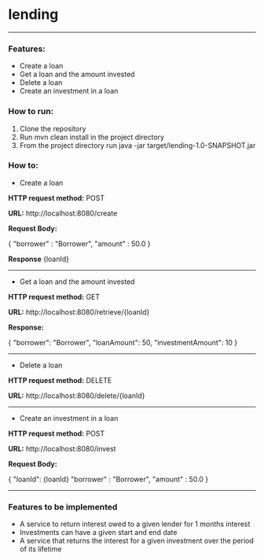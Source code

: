 # lending
---
### Features:

* Create a loan
* Get a loan and the amount invested
* Delete a loan
* Create an investment in a loan

### How to run:

1. Clone the repository
2. Run mvn clean install in the project directory
3. From the project directory run java -jar target/lending-1.0-SNAPSHOT.jar

### How to:

* Create a loan

**HTTP request method:** POST

**URL:** http://localhost:8080/create

**Request Body:** 

{
 "borrower" : "Borrower",
 "amount" : 50.0
}

**Response** {loanId}
                           
---

* Get a loan and the amount invested

**HTTP request method:** GET

**URL:** http://localhost:8080/retrieve/{loanId}

**Response:** 

{
 "borrower": "Borrower",
 "loanAmount": 50,
 "investmentAmount": 10
}
                           
---

* Delete a loan

**HTTP request method:** DELETE

**URL:** http://localhost:8080/delete/{loanId}
                           
---

* Create an investment in a loan

**HTTP request method:** POST

**URL:** http://localhost:8080/invest

**Request Body:** 

{ 
 "loanId": {loanId}
 "borrower" : "Borrower",
 "amount" : 50.0
}
                           
***

### Features to be implemented
* A service to return interest owed to a given lender for 1 months interest
* Investments can have a given start and end date
* A service that returns the interest for a given investment over the period of its lifetime

